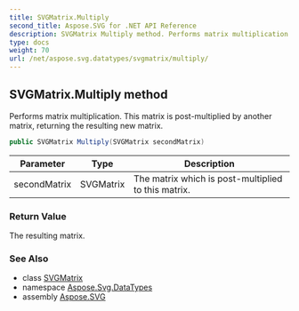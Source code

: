 ```yaml
---
title: SVGMatrix.Multiply
second_title: Aspose.SVG for .NET API Reference
description: SVGMatrix Multiply method. Performs matrix multiplication. This matrix is post-multiplied by another matrix returning the resulting new matrix
type: docs
weight: 70
url: /net/aspose.svg.datatypes/svgmatrix/multiply/
---
```

## SVGMatrix.Multiply method

Performs matrix multiplication. This matrix is post-multiplied by another matrix, returning the resulting new matrix.

```csharp
public SVGMatrix Multiply(SVGMatrix secondMatrix)
```

| Parameter | Type | Description |
| --- | --- | --- |
| secondMatrix | SVGMatrix | The matrix which is post-multiplied to this matrix. |

### Return Value

The resulting matrix.

### See Also

* class [SVGMatrix](../)
* namespace [Aspose.Svg.DataTypes](../../../aspose.svg.datatypes/)
* assembly [Aspose.SVG](../../../)
